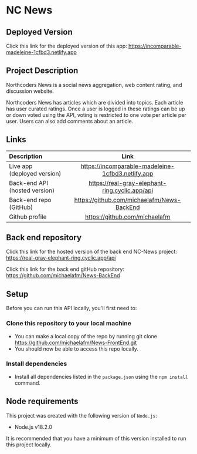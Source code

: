 # NC News

## Deployed Version

Click this link for the deployed version of this app:
https://incomparable-madeleine-1cfbd3.netlify.app

## Project Description

Northcoders News is a social news aggregation, web content rating, and discussion website.

Northcoders News has articles which are divided into topics. Each article has user curated ratings. Once a user is logged in these ratings can be up or down voted using the API, voting is restricted to one vote per article per user. Users can also add comments about an article.

## Links

| Description                   |                       Link                        |
| :---------------------------- | :-----------------------------------------------: |
| Live app (deployed version)   | https://incomparable-madeleine-1cfbd3.netlify.app |
| Back-end API (hosted version) |  https://real-gray-elephant-ring.cyclic.app/api   |
| Back-end repo (GitHub)        |    https://github.com/michaelafm/News-BackEnd     |
| Github profile                |           https://github.com/michaelafm           |

## Back end repository

Click this link for the hosted version of the back end NC-News project:
https://real-gray-elephant-ring.cyclic.app/api

Click this link for the back end gitHub repository:
https://github.com/michaelafm/News-BackEnd

## Setup

Before you can run this API locally, you'll first need to:

### Clone this repository to your local machine

- You can make a local copy of the repo by running git clone <https://github.com/michaelafm/News-FrontEnd.git>
- You should now be able to access this repo locally.

### Install dependencies

- Install all dependencies listed in the `package.json` using the `npm install` command.

## Node requirements

This project was created with the following version of `Node.js`:

- Node.js v18.2.0

It is recommended that you have a minimum of this version installed to run this project locally.
